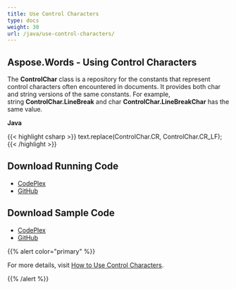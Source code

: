 ```yaml
---
title: Use Control Characters
type: docs
weight: 30
url: /java/use-control-characters/
---
```


## **Aspose.Words - Using Control Characters**

The **ControlChar** class is a repository for the constants that represent control characters often encountered in documents. It provides both char and string versions of the same constants. For example, string **ControlChar.LineBreak** and char **ControlChar.LineBreakChar** has the same value.

**Java**

{{< highlight csharp >}}
text.replace(ControlChar.CR, ControlChar.CR_LF);
{{< /highlight >}}

## **Download Running Code**

- [CodePlex](https://aspose-wordsjavadocx4j.codeplex.com/releases/view/618874)
- [GitHub](https://github.com/aspose-words/Aspose.Words-for-Java/releases/tag/Aspose.Words_Java_for_Docx4j-v1.0.0)

## **Download Sample Code**

- [CodePlex](https://aspose-wordsjavadocx4j.codeplex.com/SourceControl/latest#src/main/java/com/aspose/words/examples/asposefeatures/documents/usingcontrolcharacters/AsposeUseControlCharacters.java)
- [GitHub](https://github.com/aspose-words/Aspose.Words-for-Java/tree/master/Plugins/Aspose.Words-for-Java_for_Docx4j/src/main/java/com/aspose/words/examples/asposefeatures/documents/usingcontrolcharacters/AsposeUseControlCharacters.java)

{{% alert color="primary" %}} 

For more details, visit [How to Use Control Characters](/words/java/working-with-content-control-sdt/#workingwithcontentcontrolsdt-howtousecontrolcharacters).

{{% /alert %}}
